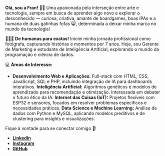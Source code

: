 **Olá, sou a Fran!** 🙆‍♀️
Uma apaixonada pela interseção entre arte e tecnologia, sempre em busca de aprender algo novo e explorar o desconhecido — curiosa, criativa, amante de boardgames, boas IPAs e a humana de duas gatinhas fofas 😸, determinada a deixar minha marca no mundo da tecnologia!

👩🏻‍💻 **De humanas para exatas!** 
Iniciei minha jornada profissional como fotógrafa, capturando histórias e momentos por 7 anos. Hoje, sou Gerente de Marketing e estudante de Inteligência Artificial, explorando o mundo da programação e ciência de dados.  

💻 **Áreas de Interesse:** 
* **Desenvolvimento Web e Aplicações:** Full-stack com HTML, CSS, JavaScript, SQL e PHP, incluindo integração de IA para dashboards interativos.
**Inteligência Artificial:** Algoritmos genéticos e modelos de aprendizado para recomendação e otimização. Interessada em debater o futuro ético da IA.
**Internet das Coisas (IoT):** Projetos flexíveis com ESP32 e sensores, focados em resolver problemas específicos e necessidades práticas.
**Data Science e Machine Learning:** Análise de dados com Python e MySQL, aplicando modelos preditivos e de clustering para insights e visualizações.

Fique à vontade para se conectar comigo 🤝!
  
- [**LinkedIn**](https://www.linkedin.com/in/franmoura/)
- [**Instagram**](https://www.instagram.com/franamoura/)
- [**GitHub**](https://github.com/FrancineEstefanela)
